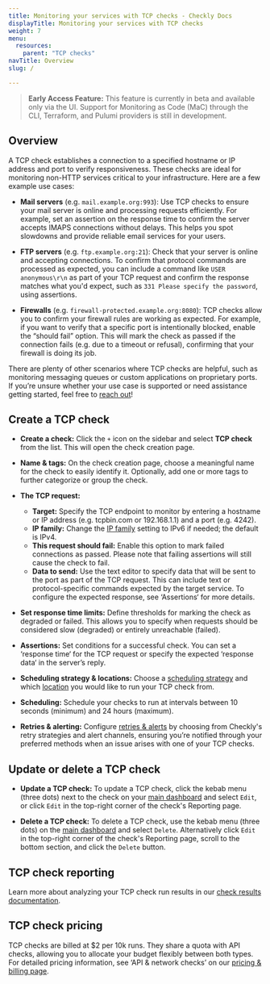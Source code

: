 ```yaml
---
title: Monitoring your services with TCP checks - Checkly Docs
displayTitle: Monitoring your services with TCP checks
weight: 7
menu:
  resources:
    parent: "TCP checks"
navTitle: Overview
slug: /

---
```


> **Early Access Feature:**
> This feature is currently in beta and available only via the UI. Support for Monitoring as Code (MaC) through the CLI, Terraform, and Pulumi providers is still in development.

## Overview

A TCP check establishes a connection to a specified hostname or IP address and port to verify responsiveness. These checks are ideal for monitoring non-HTTP services critical to your infrastructure. Here are a few example use cases:

* **Mail servers** (e.g. `mail.example.org:993`): Use TCP checks to ensure your mail server is online and processing requests efficiently. For example, set an assertion on the response time to confirm the server accepts IMAPS connections without delays. This helps you spot slowdowns and provide reliable email services for your users.

* **FTP servers** (e.g. `ftp.example.org:21`): Check that your server is online and accepting connections. To confirm that protocol commands are processed as expected, you can include a command like `USER anonymous\r\n` as part of your TCP request and confirm the response matches what you'd expect, such as `331 Please specify the password`, using assertions.

* **Firewalls** (e.g. `firewall-protected.example.org:8080`): TCP checks allow you to confirm your firewall rules are working as expected. For example, if you want to verify that a specific port is intentionally blocked, enable the “should fail” option. This will mark the check as passed if the connection fails (e.g. due to a timeout or refusal), confirming that your firewall is doing its job.

There are plenty of other scenarios where TCP checks are helpful, such as monitoring messaging queues or custom applications on proprietary ports. If you’re unsure whether your use case is supported or need assistance getting started, feel free to [reach out](mailto:support@checklyhq.com)!

## Create a TCP check

* **Create a check:** Click the `+` icon on the sidebar and select **TCP check** from the list. This will open the check creation page.

* **Name & tags:** On the check creation page, choose a meaningful name for the check to easily identify it. Optionally, add one or more tags to further categorize or group the check.

* **The TCP request:**
  * **Target:** Specify the TCP endpoint to monitor by entering a hostname or IP address (e.g. tcpbin.com or 192.168.1.1) and a port (e.g. 4242).
  * **IP family:** Change the [IP family](/docs/monitoring/ip-info/#ipv4-and-ipv6-support) setting to IPv6 if needed; the default is IPv4.
  * **This request should fail:** Enable this option to mark failed connections as passed. Please note that failing assertions will still cause the check to fail.
  * **Data to send:** Use the text editor to specify data that will be sent to the port as part of the TCP request. This can include text or protocol-specific commands expected by the target service. To configure the expected response, see ‘Assertions‘ for more details.

* **Set response time limits:** Define thresholds for marking the check as degraded or failed. This allows you to specify when requests should be considered slow (degraded) or entirely unreachable (failed).

* **Assertions:** Set conditions for a successful check. You can set a ‘response time‘ for the TCP request or specify the expected ‘response data‘ in the server’s reply.

* **Scheduling strategy & locations:** Choose a [scheduling strategy](/docs/monitoring/global-locations#scheduling-strategies) and which [location](/docs/monitoring/global-locations) you would like to run your TCP check from.

* **Scheduling:** Schedule your checks to run at intervals between 10 seconds (minimum) and 24 hours (maximum).

* **Retries & alerting:** Configure [retries & alerts](/docs/alerting-and-retries) by choosing from Checkly's retry strategies and alert channels, ensuring you’re notified through your preferred methods when an issue arises with one of your TCP checks.

## Update or delete a TCP check

* **Update a TCP check:** To update a TCP check, click the kebab menu (three dots) next to the check on your [main dashboard](https://app.checklyhq.com) and select `Edit`, or click `Edit` in the top-right corner of the check's Reporting page.

* **Delete a TCP check:** To delete a TCP check, use the kebab menu (three dots) on the [main dashboard](https://app.checklyhq.com) and select `Delete`. Alternatively click `Edit` in the top-right corner of the check's Reporting page, scroll to the bottom section, and click the `Delete` button.

## TCP check reporting

Learn more about analyzing your TCP check run results in our [check results documentation](/docs/monitoring/check-results#tcp-check-results).

## TCP check pricing

TCP checks are billed at $2 per 10k runs. They share a quota with API checks, allowing you to allocate your budget flexibly between both types. For detailed pricing information, see ‘API & network checks’ on our [pricing & billing page](/docs/monitoring/check-pricing/#pricing--billing---checkly-docs).
